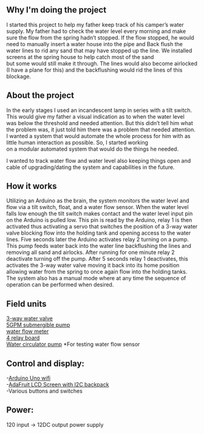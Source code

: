 ## Why I'm doing the project  
I started this project to help my father keep track of his camper’s water supply. My father had to check the water level every morning and make
sure the flow from the spring hadn’t stopped. If the flow stopped, he would need to manually insert a water house into the pipe and 
Back flush the water lines to rid any sand that may have stopped up the line. We installed screens at the spring house to help catch most of the sand  
but some would still make it through. The lines would also become airlocked (I have a plane for this) and the backflushing would rid the lines of this blockage. 


## About the project
In the early stages I used an incandescent lamp in series with a tilt switch. This would give my father a visual indication as to when the water level  
was below the threshold and needed attention. But this didn’t tell him what the problem was, it just told him there was a problem that needed 
attention. I wanted a system that would automate the whole process for him with as little human interaction as possible. So, I started working  
on a modular automated system that would do the things he needed. 

I wanted to track water flow and water level also keeping things open and cable of upgrading/dating the system and capabilities in the future.  

## How it works
Utilizing an Arduino as the brain, the system monitors the water level and flow via a tilt switch, float, and a water flow sensor. When the water 
level falls low enough the tilt switch makes contact and the water level input pin on the Arduino is pulled low. This pin is read by the Arduino, 
relay 1 is then activated thus activating a servo that switches the position of a 3-way water valve blocking flow into the holding tank and opening 
access to the water lines. Five seconds later the Arduino activates relay 2 turning on a pump. This pump feeds water back into the water line 
backflushing the lines and removing all sand and airlocks. After running for one minute relay 2 deactivate turning off the pump. After 5 seconds 
relay 1 deactivates, this activates the 3-way water valve moving it back into its home position allowing water from the spring to once again 
flow into the holding tanks.  
The system also has a manual mode where at any time the sequence of operation can be performed when desired. 

## Field units 
[3-way water valve](https://www.aliexpress.us/item/3256804648845790.html?spm=a2g0o.order_list.order_list_main.5.695718020k35QP&gatewayAdapt=glo2usa)    
[5GPM submergible pump](https://www.amazon.com/dp/B09ZV2364K?psc=1&ref=ppx_yo2ov_dt_b_product_details)    
[water flow meter](https://www.adafruit.com/product/5066)     
[4 relay board](https://www.amazon.com/dp/B00E0NSORY?ref=ppx_yo2ov_dt_b_product_details&th=1)  
[Water circulator pump](https://www.amazon.com/dp/B0196WL55G?psc=1&ref=ppx_yo2ov_dt_b_product_details) *For testing water flow sensor  

## Control and display:
-[Arduino Uno wifi](https://store-usa.arduino.cc/collections/boards-modules/products/arduino-uno-wifi-rev2?_pos=5&_fid=1e131e922&_ss=c)  
-[AdaFruit LCD Screen with I2C backpack](https://www.adafruit.com/product/292)    
-Various buttons and switches  

## Power:
120 input -> 12DC output power supply
